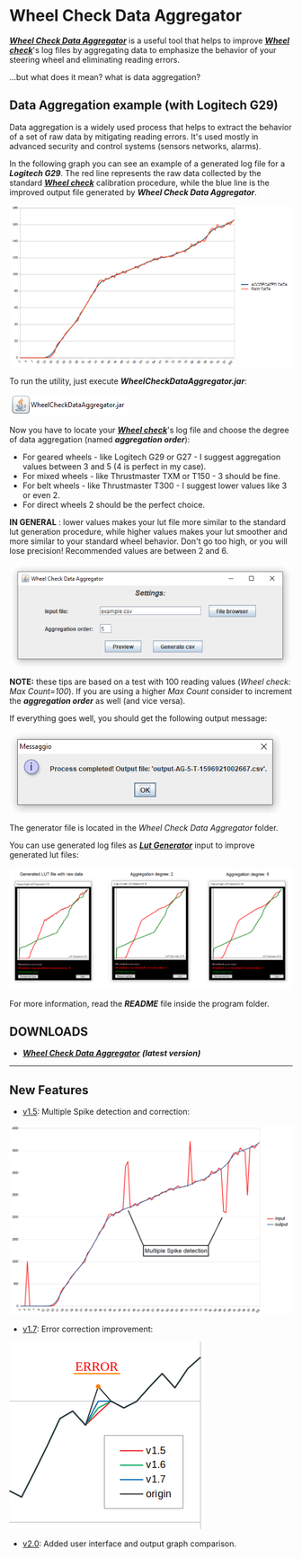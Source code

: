 # Wheel Check Data Aggregator

[***Wheel Check Data Aggregator***](https://github.com/Luke460/wheel-check-data-aggregator/releases) is a useful tool that helps to improve [***Wheel check***](https://www.racedepartment.com/downloads/lut-generator-for-ac.9740/)'s log files by aggregating data to emphasize the behavior of your steering wheel and eliminating reading errors.

...but what does it mean? what is data aggregation?

## Data Aggregation example (with Logitech G29)

Data aggregation is a widely used process that helps to extract the behavior of a set of raw data by mitigating reading errors. It's used mostly in advanced security and control systems (sensors networks, alarms). 

In the following graph you can see an example of a generated log file for a ***Logitech G29***. The red line represents the raw data collected by the standard [***Wheel check***](https://www.racedepartment.com/downloads/lut-generator-for-ac.9740/) calibration procedure, while the blue line is the improved output file generated by ***Wheel Check Data Aggregator***.

![example](images/G29-GRAPH.png)

To run the utility, just execute ***WheelCheckDataAggregator.jar***:

![icon](images/icon.png)

Now you have to locate your [***Wheel check***](https://www.racedepartment.com/downloads/lut-generator-for-ac.9740/)'s log file and choose the degree of data aggregation (named ***aggregation order***):

 - For geared wheels - like Logitech G29 or G27 - I suggest aggregation values between 3 and 5 (4 is perfect in my case).
 - For mixed wheels - like Thrustmaster TXM or T150 - 3 should be fine.
 - For belt wheels - like Thrustmaster T300 - I suggest lower values like 3 or even 2.
 - For direct wheels 2 should be the perfect choice. 
 
 **IN GENERAL** : lower values makes your lut file more similar to the standard lut generation procedure, while higher values makes your lut smoother and more similar to your standard wheel behavior. Don't go too high, or you will lose precision! Recommended values are between 2 and 6.
 
![menu](images/menu.png)
 
**NOTE:** these tips are based on a test with 100 reading values (*Wheel check: Max Count=100*). If you are using a higher *Max Count* consider to increment the ***aggregation order*** as well (and vice versa).

If everything goes well, you should get the following output message:

![success](images/success.png)

The generator file is located in the *Wheel Check Data Aggregator* folder.

You can use generated log files as [***Lut Generator***](https://www.racedepartment.com/downloads/lut-generator-for-ac.9740/) input to improve generated lut files:

![comparison](images/Comparison.png)

For more information, read the ***README*** file inside the program folder.

## DOWNLOADS

 + [***Wheel Check Data Aggregator***](https://github.com/Luke460/wheel-check-data-aggregator/releases) ***(latest version)***
 
 ---
 
## New Features

 - [v1.5](https://github.com/Luke460/wheel-check-data-aggregator/releases): Multiple Spike detection and correction:

![spike-detection](images/MultipleSpikeDetection.png)

- [v1.7](https://github.com/Luke460/wheel-check-data-aggregator/releases): Error correction improvement:

![spike-detection](images/v1.7-error-correction.png)

- [v2.0](https://github.com/Luke460/wheel-check-data-aggregator/releases): Added user interface and output graph comparison.
